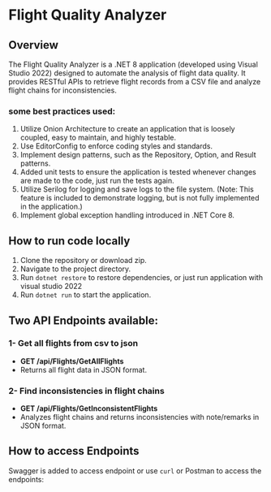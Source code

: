 # Flight Quality Analyzer

## Overview
The Flight Quality Analyzer is a .NET 8 application (developed using Visual Studio 2022) designed to automate the analysis of flight data quality. It provides RESTful APIs to retrieve flight records from a CSV file and analyze flight chains for inconsistencies. 

### some best practices used:
1. Utilize Onion Architecture to create an application that is loosely coupled, easy to maintain, and highly testable.
2. Use EditorConfig to enforce coding styles and standards.  
3. Implement design patterns, such as the Repository, Option, and Result patterns.
4. Added unit tests to ensure the application is tested whenever changes are made to the code, just run the tests again.  
5. Utilize Serilog for logging and save logs to the file system. (Note: This feature is included to demonstrate logging, but is not fully implemented in the application.) 
6. Implement global exception handling introduced in .NET Core 8.  

## How to run code locally
1. Clone the repository or download zip.
2. Navigate to the project directory.
3. Run `dotnet restore` to restore dependencies, or just run application with visual studio 2022 
4. Run `dotnet run` to start the application.

## Two API Endpoints available:
### 1- Get all flights from csv to json
- **GET /api/Flights/GetAllFlights**
- Returns all flight data in JSON format.

### 2- Find inconsistencies in flight chains
- **GET /api/Flights/GetInconsistentFlights**
- Analyzes flight chains and returns inconsistencies with note/remarks in JSON format.

## How to access Endpoints
Swagger is added to access endpoint or use `curl` or Postman to access the endpoints:
